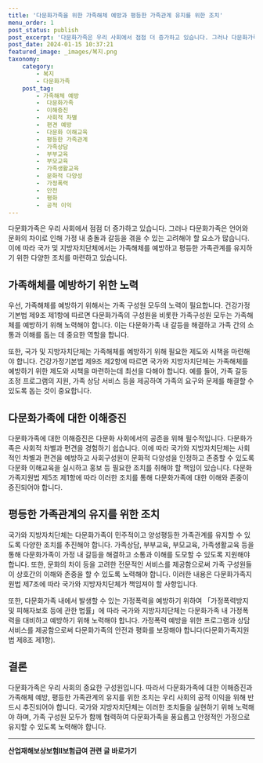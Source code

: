 ```yaml
---
title: '다문화가족을 위한 가족해체 예방과 평등한 가족관계 유지를 위한 조치'
menu_order: 1
post_status: publish
post_excerpt: '다문화가족은 우리 사회에서 점점 더 증가하고 있습니다. 그러나 다문화가족은 언어와 문화의 차이로 인해 가정 내 충돌과 갈등을 겪을 수 있는 고려해야 할 요소가 많습니다. 이에 따라 국가 및 지방자치단체에서는 가족해체를 예방하고 평등한 가족관계를 유지하기 위한 다양한 조치를 마련하고 있습니다.'
post_date: 2024-01-15 10:37:21
featured_image: _images/복지.png
taxonomy:
    category:
        - 복지
        - 다문화가족
    post_tag:
        - 가족해체 예방
        -  다문화가족
        -  이해증진
        -  사회적 차별
        -  편견 예방
        -  다문화 이해교육
        -  평등한 가족관계
        -  가족상담
        -  부부교육
        -  부모교육
        -  가족생활교육
        -  문화적 다양성
        -  가정폭력
        -  안전
        -  평화
        -  공적 이익
---
```



다문화가족은 우리 사회에서 점점 더 증가하고 있습니다. 그러나 다문화가족은 언어와 문화의 차이로 인해 가정 내 충돌과 갈등을 겪을 수 있는 고려해야 할 요소가 많습니다. 이에 따라 국가 및 지방자치단체에서는 가족해체를 예방하고 평등한 가족관계를 유지하기 위한 다양한 조치를 마련하고 있습니다.

## 가족해체를 예방하기 위한 노력

우선, 가족해체를 예방하기 위해서는 가족 구성원 모두의 노력이 필요합니다. 건강가정기본법 제9조 제1항에 따르면 다문화가족의 구성원을 비롯한 가족구성원 모두는 가족해체를 예방하기 위해 노력해야 합니다. 이는 다문화가족 내 갈등을 해결하고 가족 간의 소통과 이해를 돕는 데 중요한 역할을 합니다.

또한, 국가 및 지방자치단체는 가족해체를 예방하기 위해 필요한 제도와 시책을 마련해야 합니다. 건강가정기본법 제9조 제2항에 따르면 국가와 지방자치단체는 가족해체를 예방하기 위한 제도와 시책을 마련하는데 최선을 다해야 합니다. 예를 들어, 가족 갈등 조정 프로그램의 지원, 가족 상담 서비스 등을 제공하여 가족의 요구와 문제를 해결할 수 있도록 돕는 것이 중요합니다.

## 다문화가족에 대한 이해증진

다문화가족에 대한 이해증진은 다문화 사회에서의 공존을 위해 필수적입니다. 다문화가족은 사회적 차별과 편견을 경험하기 쉽습니다. 이에 따라 국가와 지방자치단체는 사회적인 차별과 편견을 예방하고 사회구성원이 문화적 다양성을 인정하고 존중할 수 있도록 다문화 이해교육을 실시하고 홍보 등 필요한 조치를 취해야 할 책임이 있습니다. 다문화가족지원법 제5조 제1항에 따라 이러한 조치를 통해 다문화가족에 대한 이해와 존중이 증진되어야 합니다.

## 평등한 가족관계의 유지를 위한 조치

국가와 지방자치단체는 다문화가족이 민주적이고 양성평등한 가족관계를 유지할 수 있도록 다양한 조치를 추진해야 합니다. 가족상담, 부부교육, 부모교육, 가족생활교육 등을 통해 다문화가족이 가정 내 갈등을 해결하고 소통과 이해를 도모할 수 있도록 지원해야 합니다. 또한, 문화의 차이 등을 고려한 전문적인 서비스를 제공함으로써 가족 구성원들이 상호간의 이해와 존중을 할 수 있도록 노력해야 합니다. 이러한 내용은 다문화가족지원법 제7조에 따라 국가와 지방자치단체가 책임져야 할 사항입니다.

또한, 다문화가족 내에서 발생할 수 있는 가정폭력을 예방하기 위하여 「가정폭력방지 및 피해자보호 등에 관한 법률」에 따라 국가와 지방자치단체는 다문화가족 내 가정폭력을 대비하고 예방하기 위해 노력해야 합니다. 가정폭력 예방을 위한 프로그램과 상담 서비스를 제공함으로써 다문화가족의 안전과 평화를 보장해야 합니다(다문화가족지원법 제8조 제1항).

## 결론

다문화가족은 우리 사회의 중요한 구성원입니다. 따라서 다문화가족에 대한 이해증진과 가족해체 예방, 평등한 가족관계의 유지를 위한 조치는 우리 사회의 공적 이익을 위해 반드시 추진되어야 합니다. 국가와 지방자치단체는 이러한 조치들을 실현하기 위해 노력해야 하며, 가족 구성원 모두가 함께 협력하여 다문화가족을 풍요롭고 안정적인 가정으로 유지할 수 있도록 노력해야 합니다.
<!-- wp:separator -->
<hr class="wp-block-separator has-alpha-channel-opacity"/>
<!-- /wp:separator -->

<!-- wp:group {"backgroundColor":"base","layout":{"type":"constrained"}} -->
<div class="wp-block-group has-base-background-color has-background"><!-- wp:paragraph {"align":"center","fontSize":"medium"} -->
<p class="has-text-align-center has-large-font-size"><strong>산업재해보상보험Ⅱ보험급여 관련 글 바로가기</strong></p>
<!-- /wp:paragraph -->


<!-- wp:latest-posts
{"categories":[{"id":10872,"count":19,"description":"","link":"https://uknowlaw.com/category/%ec%82%b0%ec%97%85%ec%9e%ac%ed%95%b4%eb%b3%b4%ec%83%81%eb%b3%b4%ed%97%98%e2%85%b1%eb%b3%b4%ed%97%98%ea%b8%89%ec%97%ac/","name":"산업재해보상보험Ⅱ보험급여","slug":"산업재해보상보험Ⅱ보험급여","taxonomy":"category","parent":0,"meta":[],"_links":{"self":[{"href":"https://uknowlaw.com/wp-json/wp/v2/categories/10872"}],"collection":[{"href":"https://uknowlaw.com/wp-json/wp/v2/categories"}],"about":[{"href":"https://uknowlaw.com/wp-json/wp/v2/taxonomies/category"}],"wp:post_type":[{"href":"https://uknowlaw.com/wp-json/wp/v2/posts?categories=10872"}],"curies":[{"name":"wp","href":"https://api.w.org/{rel}","templated":true}]}}],"postsToShow":100,"excerptLength":28,"postLayout":"grid","columns":2,"featuredImageAlign":"left","featuredImageSizeSlug":"large","fontSize":"small"} /--></div>
<!-- /wp:group -->